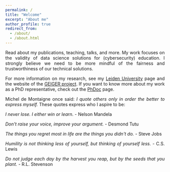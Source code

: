 ```yaml
---
permalink: /
title: "Welcome"
excerpt: "About me"
author_profile: true
redirect_from:
  - /about/
  - /about.html
---
```

<div style="text-align: justify">
<p>Read about my publications, teaching, talks, and more. My work focuses on the validity of data science solutions for (cybersecurity) education. I strongly believe we need to be more mindful of the fairness and trustworthiness of our technical solutions.</p>

<p>For more information on my research, see my <a href="https://www.universiteitleiden.nl/en/staffmembers/max-van-haastrecht">Leiden University</a> page and the website of the <a href="https://project.cyber-geiger.eu/">GEIGER project</a>. If you want to know more about my work as a PhD representative, check out the <a href="https://www.organisatiegids.universiteitleiden.nl/en/staff-and-student-participation/university-council/staff-parties/phdoc">PhDoc</a> page.</p>

<p>Michel de Montaigne once said: <em>I quote others only in order the better to express myself.</em> These quotes express who I aspire to be:</p>
  
<p><em>I never lose. I either win or learn.</em> - Nelson Mandela</p>

<p><em>Don't raise your voice, improve your argument.</em> - Desmond Tutu</p>

<p><em>The things you regret most in life are the things you didn't do.</em> - Steve Jobs</p>

<p><em>Humility is not thinking less of yourself, but thinking of yourself less.</em> - C.S. Lewis</p>
  
<p><em>Do not judge each day by the harvest you reap, but by the seeds that you plant.</em> - R.L. Stevenson</p>
